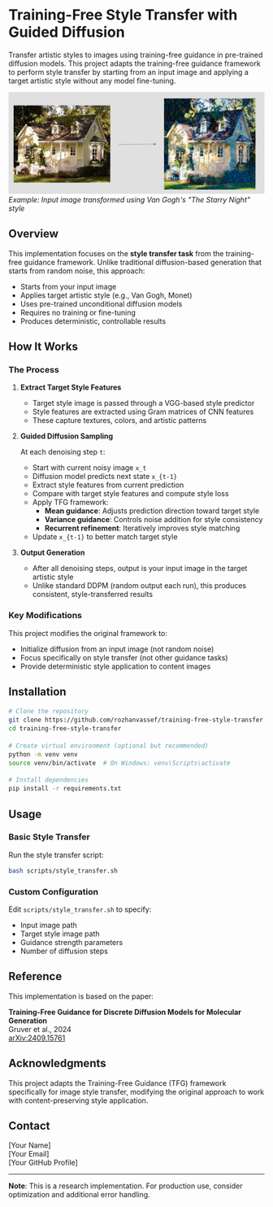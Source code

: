 # Training-Free Style Transfer with Guided Diffusion

Transfer artistic styles to images using training-free guidance in pre-trained diffusion models. This project adapts the training-free guidance framework to perform style transfer by starting from an input image and applying a target artistic style without any model fine-tuning.

![Example of Input->Output to be in van gogh style](training-free-diffusion-style-transfer.png)
*Example: Input image transformed using Van Gogh's "The Starry Night" style*

## Overview

This implementation focuses on the **style transfer task** from the training-free guidance framework. Unlike traditional diffusion-based generation that starts from random noise, this approach:

-  Starts from your input image
-  Applies target artistic style (e.g., Van Gogh, Monet)
-  Uses pre-trained unconditional diffusion models
-  Requires no training or fine-tuning
-  Produces deterministic, controllable results

## How It Works

### The Process

1. **Extract Target Style Features**
   - Target style image is passed through a VGG-based style predictor
   - Style features are extracted using Gram matrices of CNN features
   - These capture textures, colors, and artistic patterns

2. **Guided Diffusion Sampling**
   
   At each denoising step `t`:
   - Start with current noisy image `x_t`
   - Diffusion model predicts next state `x_{t-1}`
   - Extract style features from current prediction
   - Compare with target style features and compute style loss
   - Apply TFG framework:
     - **Mean guidance**: Adjusts prediction direction toward target style
     - **Variance guidance**: Controls noise addition for style consistency
     - **Recurrent refinement**: Iteratively improves style matching
   - Update `x_{t-1}` to better match target style

3. **Output Generation**
   - After all denoising steps, output is your input image in the target artistic style
   - Unlike standard DDPM (random output each run), this produces consistent, style-transferred results

### Key Modifications

This project modifies the original framework to:
- Initialize diffusion from an input image (not random noise)
- Focus specifically on style transfer (not other guidance tasks)
- Provide deterministic style application to content images

## Installation
```bash
# Clone the repository
git clone https://github.com/rozhanvassef/training-free-style-transfer.git
cd training-free-style-transfer

# Create virtual environment (optional but recommended)
python -m venv venv
source venv/bin/activate  # On Windows: venv\Scripts\activate

# Install dependencies
pip install -r requirements.txt
```

## Usage

### Basic Style Transfer

Run the style transfer script:
```bash
bash scripts/style_transfer.sh
```

### Custom Configuration

Edit `scripts/style_transfer.sh` to specify:
- Input image path
- Target style image path
- Guidance strength parameters
- Number of diffusion steps

## Reference

This implementation is based on the paper:

**Training-Free Guidance for Discrete Diffusion Models for Molecular Generation**  
Gruver et al., 2024  
[arXiv:2409.15761](https://arxiv.org/abs/2409.15761)


## Acknowledgments

This project adapts the Training-Free Guidance (TFG) framework specifically for image style transfer, modifying the original approach to work with content-preserving style application.

## Contact

[Your Name]  
[Your Email]  
[Your GitHub Profile]

---

**Note**: This is a research implementation. For production use, consider optimization and additional error handling.
